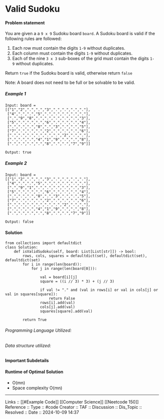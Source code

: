 # Valid Sudoku

#### Problem statement

You are given a a `9 x 9` Sudoku board `board`. A Sudoku board is valid if the following rules are followed:

1. Each row must contain the digits `1-9` without duplicates.
2. Each column must contain the digits `1-9` without duplicates.
3. Each of the nine `3 x 3` sub-boxes of the grid must contain the digits `1-9` without duplicates.

Return `true` if the Sudoku board is valid, otherwise return `false`

Note: A board does not need to be full or be solvable to be valid.
##### Example 1
```
Input: board = 
[["1","2",".",".","3",".",".",".","."],
 ["4",".",".","5",".",".",".",".","."],
 [".","9","8",".",".",".",".",".","3"],
 ["5",".",".",".","6",".",".",".","4"],
 [".",".",".","8",".","3",".",".","5"],
 ["7",".",".",".","2",".",".",".","6"],
 [".",".",".",".",".",".","2",".","."],
 [".",".",".","4","1","9",".",".","8"],
 [".",".",".",".","8",".",".","7","9"]]

Output: true

```
##### Example 2
```
Input: board = 
[["1","2",".",".","3",".",".",".","."],
 ["4",".",".","5",".",".",".",".","."],
 [".","9","1",".",".",".",".",".","3"],
 ["5",".",".",".","6",".",".",".","4"],
 [".",".",".","8",".","3",".",".","5"],
 ["7",".",".",".","2",".",".",".","6"],
 [".",".",".",".",".",".","2",".","."],
 [".",".",".","4","1","9",".",".","8"],
 [".",".",".",".","8",".",".","7","9"]]

Output: false
```
#### Solution
```
from collections import defaultdict
class Solution:
    def isValidSudoku(self, board: List[List[str]]) -> bool:
        rows, cols, squares = defaultdict(set), defaultdict(set), defaultdict(set)
        for i in range(len(board)):
            for j in range(len(board[0])):

                val = board[i][j]
                square = ((i // 3) * 3) + (j // 3)

                if val != "." and (val in rows[i] or val in cols[j] or val in squares[square]):
                    return False
                rows[i].add(val)
                cols[j].add(val)
                squares[square].add(val)

        return True
```

###### Programming Language Utilized:

###### Data structure utilized:
#### Important Subdetails

#### Runtime of Optimal Solution
- O(mn)
- Space complexity O(mn)
---
Links :: [[#Example Code]] [[Computer Science]] [[Neetcode 150]]
Reference ::
Type :: #code
Creator ::
TAF ::
Discussion ::
Dis_Topic :: 
Resolved ::
Date :: 2024-10-09 14:37
